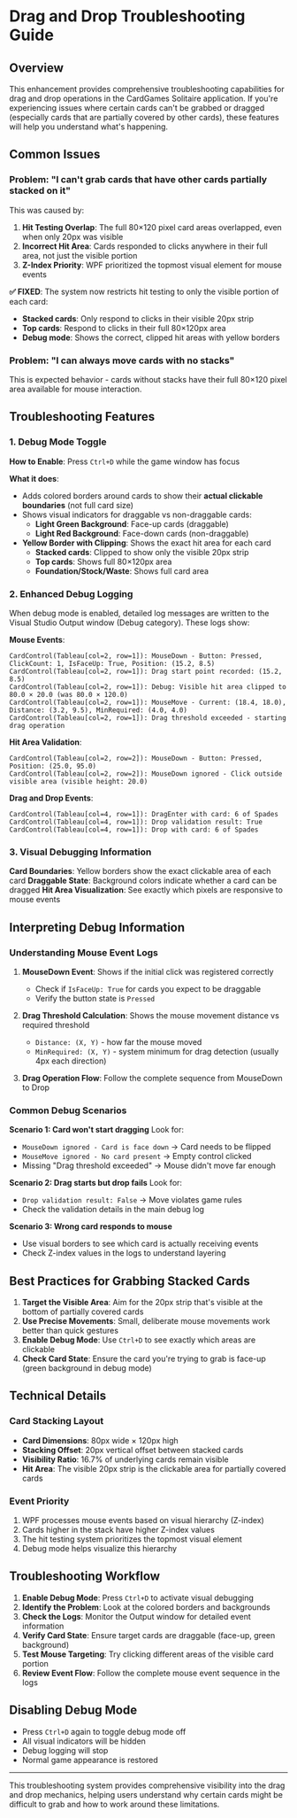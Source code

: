 # Drag and Drop Troubleshooting Guide

## Overview

This enhancement provides comprehensive troubleshooting capabilities for drag and drop operations in the CardGames Solitaire application. If you're experiencing issues where certain cards can't be grabbed or dragged (especially cards that are partially covered by other cards), these features will help you understand what's happening.

## Common Issues

### Problem: "I can't grab cards that have other cards partially stacked on it"
This was caused by:
1. **Hit Testing Overlap**: The full 80×120 pixel card areas overlapped, even when only 20px was visible
2. **Incorrect Hit Area**: Cards responded to clicks anywhere in their full area, not just the visible portion
3. **Z-Index Priority**: WPF prioritized the topmost visual element for mouse events

**✅ FIXED**: The system now restricts hit testing to only the visible portion of each card:
- **Stacked cards**: Only respond to clicks in their visible 20px strip  
- **Top cards**: Respond to clicks in their full 80×120px area
- **Debug mode**: Shows the correct, clipped hit areas with yellow borders

### Problem: "I can always move cards with no stacks"
This is expected behavior - cards without stacks have their full 80×120 pixel area available for mouse interaction.

## Troubleshooting Features

### 1. Debug Mode Toggle

**How to Enable**: Press `Ctrl+D` while the game window has focus

**What it does**:
- Adds colored borders around cards to show their **actual clickable boundaries** (not full card size)
- Shows visual indicators for draggable vs non-draggable cards:
  - **Light Green Background**: Face-up cards (draggable)
  - **Light Red Background**: Face-down cards (non-draggable)
- **Yellow Border with Clipping**: Shows the exact hit area for each card
  - **Stacked cards**: Clipped to show only the visible 20px strip
  - **Top cards**: Shows full 80×120px area
  - **Foundation/Stock/Waste**: Shows full card area

### 2. Enhanced Debug Logging

When debug mode is enabled, detailed log messages are written to the Visual Studio Output window (Debug category). These logs show:

**Mouse Events**:
```
CardControl(Tableau[col=2, row=1]): MouseDown - Button: Pressed, ClickCount: 1, IsFaceUp: True, Position: (15.2, 8.5)
CardControl(Tableau[col=2, row=1]): Drag start point recorded: (15.2, 8.5)
CardControl(Tableau[col=2, row=1]): Debug: Visible hit area clipped to 80.0 × 20.0 (was 80.0 × 120.0)
CardControl(Tableau[col=2, row=1]): MouseMove - Current: (18.4, 18.0), Distance: (3.2, 9.5), MinRequired: (4.0, 4.0)
CardControl(Tableau[col=2, row=1]): Drag threshold exceeded - starting drag operation
```

**Hit Area Validation**:
```
CardControl(Tableau[col=2, row=2]): MouseDown - Button: Pressed, Position: (25.0, 95.0)
CardControl(Tableau[col=2, row=2]): MouseDown ignored - Click outside visible area (visible height: 20.0)
```

**Drag and Drop Events**:
```
CardControl(Tableau[col=4, row=1]): DragEnter with card: 6 of Spades
CardControl(Tableau[col=4, row=1]): Drop validation result: True
CardControl(Tableau[col=4, row=1]): Drop with card: 6 of Spades
```

### 3. Visual Debugging Information

**Card Boundaries**: Yellow borders show the exact clickable area of each card
**Draggable State**: Background colors indicate whether a card can be dragged
**Hit Area Visualization**: See exactly which pixels are responsive to mouse events

## Interpreting Debug Information

### Understanding Mouse Event Logs

1. **MouseDown Event**: Shows if the initial click was registered correctly
   - Check if `IsFaceUp: True` for cards you expect to be draggable
   - Verify the button state is `Pressed`

2. **Drag Threshold Calculation**: Shows the mouse movement distance vs required threshold
   - `Distance: (X, Y)` - how far the mouse moved
   - `MinRequired: (X, Y)` - system minimum for drag detection (usually 4px each direction)

3. **Drag Operation Flow**: Follow the complete sequence from MouseDown to Drop

### Common Debug Scenarios

**Scenario 1: Card won't start dragging**
Look for:
- `MouseDown ignored - Card is face down` → Card needs to be flipped
- `MouseMove ignored - No card present` → Empty control clicked
- Missing "Drag threshold exceeded" → Mouse didn't move far enough

**Scenario 2: Drag starts but drop fails**
Look for:
- `Drop validation result: False` → Move violates game rules
- Check the validation details in the main debug log

**Scenario 3: Wrong card responds to mouse**
- Use visual borders to see which card is actually receiving events
- Check Z-index values in the logs to understand layering

## Best Practices for Grabbing Stacked Cards

1. **Target the Visible Area**: Aim for the 20px strip that's visible at the bottom of partially covered cards
2. **Use Precise Movements**: Small, deliberate mouse movements work better than quick gestures
3. **Enable Debug Mode**: Use `Ctrl+D` to see exactly which areas are clickable
4. **Check Card State**: Ensure the card you're trying to grab is face-up (green background in debug mode)

## Technical Details

### Card Stacking Layout
- **Card Dimensions**: 80px wide × 120px high
- **Stacking Offset**: 20px vertical offset between stacked cards
- **Visibility Ratio**: 16.7% of underlying cards remain visible
- **Hit Area**: The visible 20px strip is the clickable area for partially covered cards

### Event Priority
1. WPF processes mouse events based on visual hierarchy (Z-index)
2. Cards higher in the stack have higher Z-index values
3. The hit testing system prioritizes the topmost visual element
4. Debug mode helps visualize this hierarchy

## Troubleshooting Workflow

1. **Enable Debug Mode**: Press `Ctrl+D` to activate visual debugging
2. **Identify the Problem**: Look at the colored borders and backgrounds
3. **Check the Logs**: Monitor the Output window for detailed event information
4. **Verify Card State**: Ensure target cards are draggable (face-up, green background)
5. **Test Mouse Targeting**: Try clicking different areas of the visible card portion
6. **Review Event Flow**: Follow the complete mouse event sequence in the logs

## Disabling Debug Mode

- Press `Ctrl+D` again to toggle debug mode off
- All visual indicators will be hidden
- Debug logging will stop
- Normal game appearance is restored

---

This troubleshooting system provides comprehensive visibility into the drag and drop mechanics, helping users understand why certain cards might be difficult to grab and how to work around these limitations.